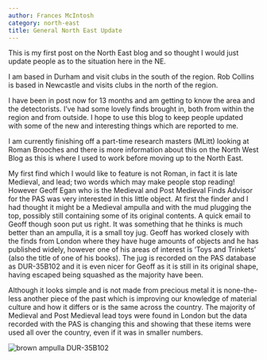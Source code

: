 ```yaml
---
author: Frances McIntosh
category: north-east
title: General North East Update
---
```


This is my first post on the North East blog and so thought I would just update people as to the situation here in the NE.

I am based in Durham and visit clubs in the south of the region. Rob Collins is based in Newcastle and visits clubs in the north of the region.

I have been in post now for 13 months and am getting to know the area and the detectorists. I’ve had some lovely finds brought in, both from within the region and from outside. I hope to use this blog to keep people updated with some of the new and interesting things which are reported to me.

I am currently finishing off a part-time research masters (MLitt) looking at Roman Brooches and there is more information about this on the North West Blog as this is where I used to work before moving up to the North East.

My first find which I would like to feature is not Roman, in fact it is late Medieval, and lead; two words which may make people stop reading! However Geoff Egan who is the Medieval and Post Medieval Finds Advisor for the PAS was very interested in this little object. At first the finder and I had thought it might be a Medieval ampulla and with the mud plugging the top, possibly still containing some of its original contents. A quick email to Geoff though soon put us right. It was something that he thinks is much better than an ampulla, it is a small toy jug. Geoff has worked closely with the finds from London where they have huge amounts of objects and he has published widely, however one of his areas of interest is ‘Toys and Trinkets’ (also the title of one of his books).  The jug is recorded on the PAS database as DUR-35B102 and it is even nicer for Geoff as it is still in its original shape, having escaped being squashed as the majority have been.

Although it looks simple and is not made from precious metal it is none-the-less another piece of the past which is improving our knowledge of material culture and how it differs or is the same across the country. The majority of Medieval and Post Medieval lead toys were found in London but the data recorded with the PAS is changing this and showing that these items were used all over the country, even if it was in smaller numbers.

![brown ampulla DUR-35B102](https://finds.org.uk/images/frances/medium/brown%20ampulla%20DUR-35B102.jpg)
